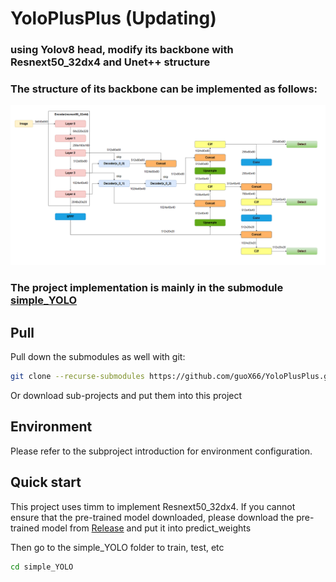 # YoloPlusPlus   (Updating)

### using Yolov8 head, modify its backbone with Resnext50_32dx4 and Unet++ structure

### The structure of its backbone can be implemented as follows:

![image](https://github.com/guoX66/YoloPlusPlus/blob/main/assets/structure1.0.png)

### The project implementation is mainly in the submodule [simple_YOLO](https://github.com/guoX66/simple_YOLO)



## Pull

Pull down the submodules as well with git:

```bash
git clone --recurse-submodules https://github.com/guoX66/YoloPlusPlus.git
```

Or download sub-projects and put them into this project



## Environment

Please refer to the subproject introduction for environment configuration.



## Quick start

This project uses timm to implement Resnext50_32dx4. If you cannot ensure that the pre-trained model downloaded, please download the pre-trained model from [Release](https://github.com/guoX66/YoloPlusPlus/releases/tag/releases-v1.0.0) and put it into predict_weights



Then go to the simple_YOLO folder to train, test, etc

```bash
cd simple_YOLO
```

